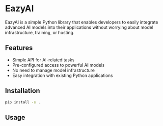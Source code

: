 
# EazyAI

EazyAI is a simple Python library that enables developers to easily integrate advanced AI models into their applications without worrying about model infrastructure, training, or hosting.

## Features

- Simple API for AI-related tasks
- Pre-configured access to powerful AI models
- No need to manage model infrastructure
- Easy integration with existing Python applications

## Installation

```bash
pip install -e .
```

## Usage


